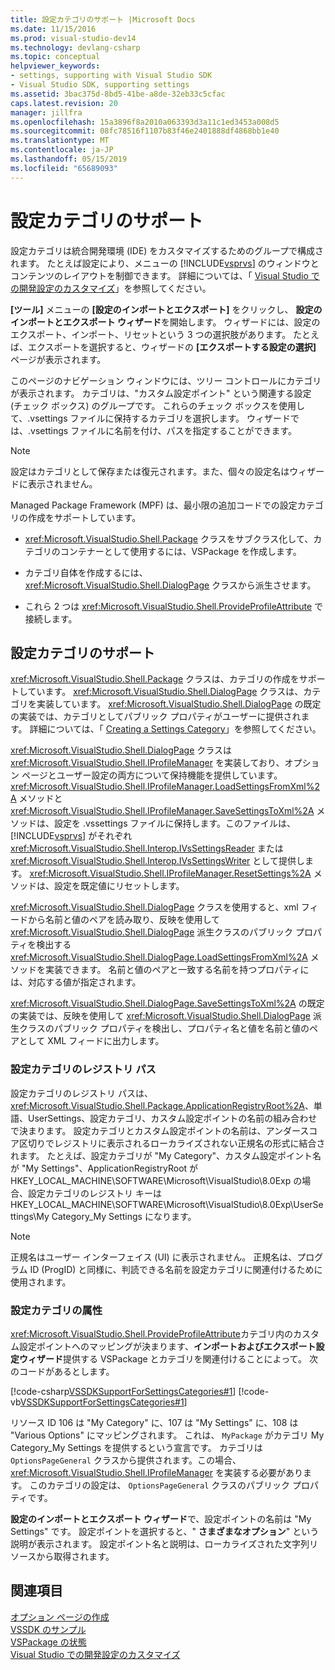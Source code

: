 ```yaml
---
title: 設定カテゴリのサポート |Microsoft Docs
ms.date: 11/15/2016
ms.prod: visual-studio-dev14
ms.technology: devlang-csharp
ms.topic: conceptual
helpviewer_keywords:
- settings, supporting with Visual Studio SDK
- Visual Studio SDK, supporting settings
ms.assetid: 3bac375d-8bd5-41be-a8de-32eb33c5cfac
caps.latest.revision: 20
manager: jillfra
ms.openlocfilehash: 15a3896f8a2010a063393d3a11c1ed3453a008d5
ms.sourcegitcommit: 08fc78516f1107b83f46e2401888df4868bb1e40
ms.translationtype: MT
ms.contentlocale: ja-JP
ms.lasthandoff: 05/15/2019
ms.locfileid: "65689093"
---
```

# <a name="support-for-settings-categories"></a>設定カテゴリのサポート
設定カテゴリは統合開発環境 (IDE) をカスタマイズするためのグループで構成されます。 たとえば設定により、メニューの [!INCLUDE[vsprvs](../includes/vsprvs-md.md)] のウィンドウとコンテンツのレイアウトを制御できます。 詳細については、「 [Visual Studio での開発設定のカスタマイズ](https://msdn.microsoft.com/22c4debb-4e31-47a8-8f19-16f328d7dcd3)」を参照してください。  
  
 **[ツール]** メニューの **[設定のインポートとエクスポート]** をクリックし、 **設定のインポートとエクスポート ウィザード**を開始します。 ウィザードには、設定のエクスポート、インポート、リセットという 3 つの選択肢があります。 たとえば、エクスポートを選択すると、ウィザードの **[エクスポートする設定の選択]** ページが表示されます。  
  
 このページのナビゲーション ウィンドウには、ツリー コントロールにカテゴリが表示されます。 カテゴリは、"カスタム設定ポイント" という関連する設定 (チェック ボックス) のグループです。 これらのチェック ボックスを使用して、.vsettings ファイルに保持するカテゴリを選択します。 ウィザードでは、.vsettings ファイルに名前を付け、パスを指定することができます。  
  
> [!NOTE]
> 設定はカテゴリとして保存または復元されます。また、個々の設定名はウィザードに表示されません。  
  
 Managed Package Framework (MPF) は、最小限の追加コードでの設定カテゴリの作成をサポートしています。  
  
- <xref:Microsoft.VisualStudio.Shell.Package> クラスをサブクラス化して、カテゴリのコンテナーとして使用するには、VSPackage を作成します。  
  
- カテゴリ自体を作成するには、<xref:Microsoft.VisualStudio.Shell.DialogPage> クラスから派生させます。  
  
- これら 2 つは <xref:Microsoft.VisualStudio.Shell.ProvideProfileAttribute> で接続します。  
  
## <a name="support-for-settings-categories"></a>設定カテゴリのサポート  
 <xref:Microsoft.VisualStudio.Shell.Package> クラスは、カテゴリの作成をサポートしています。 <xref:Microsoft.VisualStudio.Shell.DialogPage> クラスは、カテゴリを実装しています。 <xref:Microsoft.VisualStudio.Shell.DialogPage> の既定の実装では、カテゴリとしてパブリック プロパティがユーザーに提供されます。 詳細については、「 [Creating a Settings Category](../extensibility/creating-a-settings-category.md)」を参照してください。  
  
 <xref:Microsoft.VisualStudio.Shell.DialogPage> クラスは <xref:Microsoft.VisualStudio.Shell.IProfileManager> を実装しており、オプション ページとユーザー設定の両方について保持機能を提供しています。 <xref:Microsoft.VisualStudio.Shell.IProfileManager.LoadSettingsFromXml%2A> メソッドと <xref:Microsoft.VisualStudio.Shell.IProfileManager.SaveSettingsToXml%2A> メソッドは、設定を .vssettings ファイルに保持します。このファイルは、[!INCLUDE[vsprvs](../includes/vsprvs-md.md)] がそれぞれ <xref:Microsoft.VisualStudio.Shell.Interop.IVsSettingsReader> または <xref:Microsoft.VisualStudio.Shell.Interop.IVsSettingsWriter> として提供します。 <xref:Microsoft.VisualStudio.Shell.IProfileManager.ResetSettings%2A> メソッドは、設定を既定値にリセットします。  
  
 <xref:Microsoft.VisualStudio.Shell.DialogPage> クラスを使用すると、xml フィードから名前と値のペアを読み取り、反映を使用して <xref:Microsoft.VisualStudio.Shell.DialogPage> 派生クラスのパブリック プロパティを検出する <xref:Microsoft.VisualStudio.Shell.DialogPage.LoadSettingsFromXml%2A> メソッドを実装できます。 名前と値のペアと一致する名前を持つプロパティには、対応する値が指定されます。  
  
 <xref:Microsoft.VisualStudio.Shell.DialogPage.SaveSettingsToXml%2A> の既定の実装では、反映を使用して <xref:Microsoft.VisualStudio.Shell.DialogPage> 派生クラスのパブリック プロパティを検出し、プロパティ名と値を名前と値のペアとして XML フィードに出力します。  
  
### <a name="settings-category-registry-path"></a>設定カテゴリのレジストリ パス  
 設定カテゴリのレジストリ パスは、<xref:Microsoft.VisualStudio.Shell.Package.ApplicationRegistryRoot%2A>、単語、UserSettings、設定カテゴリ、カスタム設定ポイントの名前の組み合わせで決まります。 設定カテゴリとカスタム設定ポイントの名前は、アンダースコア区切りでレジストリに表示されるローカライズされない正規名の形式に結合されます。 たとえば、設定カテゴリが "My Category"、カスタム設定ポイント名が "My Settings"、ApplicationRegistryRoot が HKEY_LOCAL_MACHINE\SOFTWARE\Microsoft\VisualStudio\8.0Exp の場合、設定カテゴリのレジストリ キーは HKEY_LOCAL_MACHINE\SOFTWARE\Microsoft\VisualStudio\8.0Exp\UserSettings\My Category_My Settings になります。  
  
> [!NOTE]
> 正規名はユーザー インターフェイス (UI) に表示されません。 正規名は、プログラム ID (ProgID) と同様に、判読できる名前を設定カテゴリに関連付けるために使用されます。  
  
### <a name="settings-category-attribute"></a>設定カテゴリの属性  
 <xref:Microsoft.VisualStudio.Shell.ProvideProfileAttribute>カテゴリ内のカスタム設定ポイントへのマッピングが決まります、**インポートおよびエクスポート設定ウィザード**提供する VSPackage とカテゴリを関連付けることによって。 次のコードがあるとします。  
  
 [!code-csharp[VSSDKSupportForSettingsCategories#1](../snippets/csharp/VS_Snippets_VSSDK/vssdksupportforsettingscategories/cs/vssdksupportforsettingscategoriespackage.cs#1)]
 [!code-vb[VSSDKSupportForSettingsCategories#1](../snippets/visualbasic/VS_Snippets_VSSDK/vssdksupportforsettingscategories/vb/vssdksupportforsettingscategoriespackage.vb#1)]  
  
 リソース ID 106 は "My Category" に、107 は "My Settings" に、108 は "Various Options" にマッピングされます。 これは、 `MyPackage` がカテゴリ My Category_My Settings を提供するという宣言です。 カテゴリは `OptionsPageGeneral` クラスから提供されます。この場合、<xref:Microsoft.VisualStudio.Shell.IProfileManager> を実装する必要があります。 このカテゴリの設定は、 `OptionsPageGeneral` クラスのパブリック プロパティです。  
  
 **設定のインポートとエクスポート ウィザード**で、設定ポイントの名前は "My Settings" です。 設定ポイントを選択すると、" **さまざまなオプション**" という説明が表示されます。 設定ポイント名と説明は、ローカライズされた文字列リソースから取得されます。  
  
## <a name="see-also"></a>関連項目  
 [オプション ページの作成](../extensibility/creating-an-options-page.md)   
 [VSSDK のサンプル](../misc/vssdk-samples.md)   
 [VSPackage の状態](../misc/vspackage-state.md)   
 [Visual Studio での開発設定のカスタマイズ](https://msdn.microsoft.com/22c4debb-4e31-47a8-8f19-16f328d7dcd3)